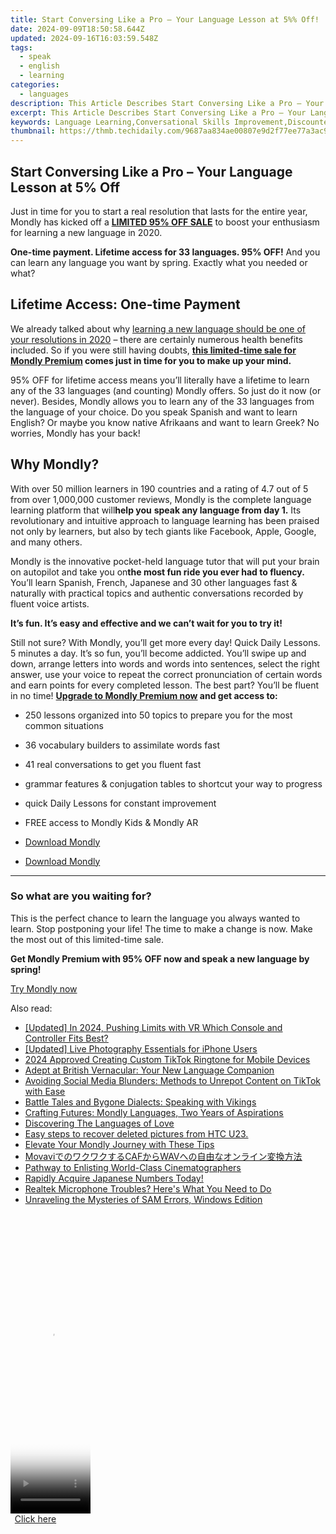 ```yaml
---
title: Start Conversing Like a Pro – Your Language Lesson at 5%% Off!
date: 2024-09-09T18:50:58.644Z
updated: 2024-09-16T16:03:59.548Z
tags:
  - speak
  - english
  - learning
categories:
  - languages
description: This Article Describes Start Conversing Like a Pro – Your Language Lesson at 5%% Off!
excerpt: This Article Describes Start Conversing Like a Pro – Your Language Lesson at 5%% Off!
keywords: Language Learning,Conversational Skills Improvement,Discounted Language Course,Professional Communication Training,Affordable Language Lessons Online,Interactive Language Practice,Language Course Promotion
thumbnail: https://thmb.techidaily.com/9687aa834ae00807e9d2f77ee77a3ac9fdfd8db29a944a670186797d57bfaab8.jpg
---
```


## Start Conversing Like a Pro – Your Language Lesson at 5% Off

 Just in time for you to start a real resolution that lasts for the entire year, Mondly has kicked off a [**LIMITED 95% OFF SALE**](https://shop.mondly.com/affiliate.php?ACCOUNT=ATISTUDI&AFFILIATE=108875&PATH=https://www.mondly.com?AFFILIATE=108875) to boost your enthusiasm for learning a new language in 2020.

**One-time payment. Lifetime access for 33 languages. 95% OFF!** And you can learn any language you want by spring. Exactly what you needed or what?

## Lifetime Access: One-time Payment

 We already talked about why [learning a new language should be one of your resolutions in 2020](https://shop.mondly.com/affiliate.php?ACCOUNT=ATISTUDI&AFFILIATE=108875&PATH=https://www.mondly.com?AFFILIATE=108875) – there are certainly numerous health benefits included. So if you were still having doubts, **[this limited-time sale for Mondly Premium](https://shop.mondly.com/affiliate.php?ACCOUNT=ATISTUDI&AFFILIATE=108875&PATH=https://www.mondly.com?AFFILIATE=108875) comes just in time for you to make up your mind.**

 95% OFF for lifetime access means you’ll literally have a lifetime to learn any of the 33 languages (and counting) Mondly offers. So just do it now (or never). Besides, Mondly allows you to learn any of the 33 languages from the language of your choice. Do you speak Spanish and want to learn English? Or maybe you know native Afrikaans and want to learn Greek? No worries, Mondly has your back!

## Why Mondly?

 With over 50 million learners in 190 countries and a rating of 4.7 out of 5 from over 1,000,000 customer reviews, Mondly is the complete language learning platform that will**help you** **speak any language from day 1.** Its revolutionary and intuitive approach to language learning has been praised not only by learners, but also by tech giants like Facebook, Apple, Google, and many others.

 Mondly is the innovative pocket-held language tutor that will put your brain on autopilot and take you on**the most fun ride you ever had to fluency.** You’ll learn Spanish, French, Japanese and 30 other languages fast & naturally with practical topics and authentic conversations recorded by fluent voice artists.

 **It’s fun. It’s easy and effective and we can’t wait for you to try it!**

 Still not sure? With Mondly, you’ll get more every day! Quick Daily Lessons. 5 minutes a day. It’s so fun, you’ll become addicted. You’ll swipe up and down, arrange letters into words and words into sentences, select the right answer, use your voice to repeat the correct pronunciation of certain words and earn points for every completed lesson. The best part? You’ll be fluent in no time! **[Upgrade to Mondly Premium now](https://shop.mondly.com/affiliate.php?ACCOUNT=ATISTUDI&AFFILIATE=108875&PATH=https://www.mondly.com?AFFILIATE=108875) and get access to:**

* 250 lessons organized into 50 topics to prepare you for the most common situations
* 36 vocabulary builders to assimilate words fast
* 41 real conversations to get you fluent fast
* grammar features & conjugation tables to shortcut your way to progress
* quick Daily Lessons for constant improvement
* FREE access to Mondly Kids & Mondly AR

* [Download Mondly](https://www.facebook.com/sharer/sharer.php?u=https%3A%2F%2Fwww.mondly.com%2Fblog%2Fmake-learning-new-language-easiest-resolution-2020-95-off%2F&t=Make+Learning+a+New+Language+Your+Easiest+Resolution+of+2020+with+95%25+off "Share on Facebook")
* [Download Mondly](https://shop.mondly.com/affiliate.php?ACCOUNT=ATISTUDI&AFFILIATE=108875&PATH=https://www.mondly.com?AFFILIATE=108875)

---

### So what are you waiting for?

 This is the perfect chance to learn the language you always wanted to learn. Stop postponing your life! The time to make a change is now. Make the most out of this limited-time sale.

 **Get Mondly Premium with 95% OFF now and speak a new language by spring!**

[Try Mondly now](https://adjt.mondly.com/5ixfg4k?campaign=blog-post-id-3785&fallback=https%3A%2F%2Fapp.mondly.com%3Futm%5Fmedium%3Dblog%5Fblog-post-id-3785%26utm%5Fsource%3Dblog-post-id-3785&redirect%5Fmacos=https%3A%2F%2Fapp.mondly.com%3Futm%5Fmedium%3Dblog%5Fblog-post-id-3785%26utm%5Fsource%3Dblog-post-id-3785&redirect%5Fandroid=https%3A%2F%2Fplay.google.com%2Fstore%2Fapps%2Fdetails%3Fid%3Dcom.atistudios.mondly.languages%3Futm%5Fmedium%3Dblog%5Fblog-post-id-3785%26utm%5Fsource%3Dblog-post-id-3785&redirect%5Fios=https%3A%2F%2Fapps.apple.com%2Fapp%2Fapple-store%2Fid987873536%3Fpt%3D78954800%26ct%3Dblog-post-id-3785%26mt%3D8 "Try Mondly now")

<ins class="adsbygoogle"
     style="display:block"
     data-ad-format="autorelaxed"
     data-ad-client="ca-pub-7571918770474297"
     data-ad-slot="1223367746"></ins>

<ins class="adsbygoogle"
     style="display:block"
     data-ad-client="ca-pub-7571918770474297"
     data-ad-slot="8358498916"
     data-ad-format="auto"
     data-full-width-responsive="true"></ins>

<span class="atpl-alsoreadstyle">Also read:</span>
<div><ul>
<li><a href="https://fox-hovers.techidaily.com/updated-in-2024-pushing-limits-with-vr-which-console-and-controller-fits-best/"><u>[Updated] In 2024, Pushing Limits with VR Which Console and Controller Fits Best?</u></a></li>
<li><a href="https://extra-approaches.techidaily.com/updated-live-photography-essentials-for-iphone-users/"><u>[Updated] Live Photography Essentials for iPhone Users</u></a></li>
<li><a href="https://article-tips.techidaily.com/2024-approved-creating-custom-tiktok-ringtone-for-mobile-devices/"><u>2024 Approved Creating Custom TikTok Ringtone for Mobile Devices</u></a></li>
<li><a href="https://mondly-stories.techidaily.com/adept-at-british-vernacular-your-new-language-companion/"><u>Adept at British Vernacular: Your New Language Companion</u></a></li>
<li><a href="https://tech-recovery.techidaily.com/avoiding-social-media-blunders-methods-to-unrepot-content-on-tiktok-with-ease/"><u>Avoiding Social Media Blunders: Methods to Unrepot Content on TikTok with Ease</u></a></li>
<li><a href="https://mondly-stories.techidaily.com/battle-tales-and-bygone-dialects-speaking-with-vikings/"><u>Battle Tales and Bygone Dialects: Speaking with Vikings</u></a></li>
<li><a href="https://mondly-stories.techidaily.com/crafting-futures-mondly-languages-two-years-of-aspirations/"><u>Crafting Futures: Mondly Languages, Two Years of Aspirations</u></a></li>
<li><a href="https://mondly-stories.techidaily.com/discovering-the-languages-of-love/"><u>Discovering The Languages of Love</u></a></li>
<li><a href="https://phone-solutions.techidaily.com/easy-steps-to-recover-deleted-pictures-from-htc-u23-by-fonelab-android-recover-pictures/"><u>Easy steps to recover deleted pictures from HTC U23.</u></a></li>
<li><a href="https://mondly-stories.techidaily.com/elevate-your-mondly-journey-with-these-tips/"><u>Elevate Your Mondly Journey with These Tips</u></a></li>
<li><a href="https://technical-tips.techidaily.com/movavicafwav/"><u>MovaviでのワクワクするCAFからWAVへの自由なオンライン変換方法</u></a></li>
<li><a href="https://extra-lessons.techidaily.com/pathway-to-enlisting-world-class-cinematographers/"><u>Pathway to Enlisting World-Class Cinematographers</u></a></li>
<li><a href="https://mondly-stories.techidaily.com/1719581546015-rapidly-acquire-japanese-numbers-today/"><u>Rapidly Acquire Japanese Numbers Today!</u></a></li>
<li><a href="https://sound-issues.techidaily.com/1723015959378-realtek-microphone-troubles-heres-what-you-need-to-do/"><u>Realtek Microphone Troubles? Here's What You Need to Do</u></a></li>
<li><a href="https://win11.techidaily.com/unraveling-the-mysteries-of-sam-errors-windows-edition/"><u>Unraveling the Mysteries of SAM Errors, Windows Edition</u></a></li>
</ul></div>

<!-- affiliate ads begin -->
<span id="1976998">
					<video width="128" height="480" style="cursor:pointer"
           poster="//a.impactradius-go.com/display-clicktoplayimage/1976998.png"
           onclick="if(!this.playClicked){this.play();this.setAttribute('controls',true);this.playClicked=true;}">
	   <source src="//a.impactradius-go.com/display-ad/22993-1976998">
	   <img src="//a.impactradius-go.com/display-clicktoplayimage/1976998.png" style="border: none; height: 100%; width: 100%; object-fit: contain">
	</video>
	<div style="width:80px;text-align:center"><a href="javascript:window.open(decodeURIComponent('https%3A%2F%2Fhomestyler.sjv.io%2Fc%2F5597632%2F1976998%2F22993'), '_blank');void(0);">Click here</a></div>
</span>
<img height="0" width="0" src="https://imp.pxf.io/i/5597632/1976998/22993" style="position:absolute;visibility:hidden;" border="0" />
<!-- affiliate ads end -->

